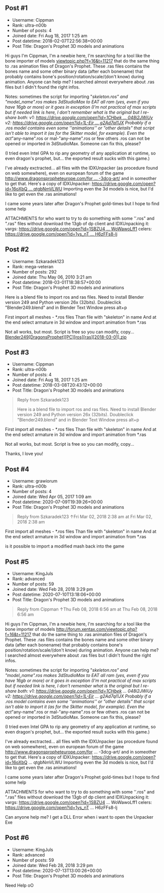 ## Post #1
- Username: Cippman
- Rank: ultra-n00b
- Number of posts: 4
- Joined date: Fri Aug 18, 2017 1:25 am
- Post datetime: 2018-02-07T22:56:38+00:00
- Post Title: Dragon's Prophet 3D models and animations

Hi guys I'm Cippman, I'm a newbie here,
I'm searching for a tool like the bone importer of models [viewtopic.php?f=16&t=11217](http://forum.xentax.com/viewtopic.php?f=16&t=11217) that do the same thing to .ras animation files of Dragon's Prophet. These .ras files contains the bones name and some other binary data (after each bonename) that probably contains bone's position/rotation/scale/(don't know) during animation.
Anyone can help me? I searched almost everywhere about .ras files but I didn't found the right infos.

Notes: sometimes the script for importing "_skeleton.ros"   and "model_name".ros makes 3dStudioMax to EAT all ram (yes, even if you have 16gb or more) or it goes in exception (I'm not practical of max scripts but if needed link is here, I don't remember what is the original but I re-share both:
v1: [https://drive.google.com/open?id=1CHbek ... 048i2JWiUy](https://drive.google.com/open?id=1CHbekuVtcILN1_I6SZerhA048i2JWiUy) 
v2: [https://drive.google.com/open?id=1L-Ejr ... g2Ad7qI1JX](https://drive.google.com/open?id=1L-EjryIugAiCEUbhUCu-yPg2Ad7qI1JX)
Probably if a .ros model contains even some ''animations'' or "other details" that script isn't able to import it (as for the Skitter model, for example).
Even the act_"any-name".ros or mal-"any-name".ros or few others .ros can not be opened or imported in 3dStudioMax.
Someone can fix this, please?

(I tried even Intel GPA to rip any geometry of any application at runtime, so even dragon's prophet, but... the exported result sucks with this game.)

I've already exctracted... all files with the IDXUnpacker (as procedure found on web somewhere), even on european forum of the game [http://www.dragonspropheteurope.com/for ... -3dcg-art/](http://www.dragonspropheteurope.com/forum/topic/28060-tut-using-dragon-models-for-3dcg-art/) and in someother to get that. Here's a copy of IDXUnpacker: [https://drive.google.com/open?id=16oXbQ ... qtgbNmVLWU](https://drive.google.com/open?id=16oXbQl2Sg-Wu1nXYjmKIXoqtgbNmVLWU)
Importing even the 3d models is nice, but I'd like to get even the .ras animations! 

I came some years later after Dragon's Prophet gold-times but I hope to find some help  

ATTACHMENTS for who want to try to do something with some ''.ros" and ".ras" files without download the 13gb of dp client and IDXUnpacking it: 
vargs: [https://drive.google.com/open?id=1SBZU4 ... WoWawoLff1](https://drive.google.com/open?id=1SBZU4Zci78rSc-1ZkygXA4WoWawoLff1)
celers: [https://drive.google.com/open?id=1ys_nT ... H6zFFs8-lj](https://drive.google.com/open?id=1ys_nTHSGZEPk1DazzOeEBAH6zFFs8-lj)
## Post #2
- Username: Szkaradek123
- Rank: mega-veteran
- Number of posts: 292
- Joined date: Thu May 06, 2010 3:21 am
- Post datetime: 2018-03-01T18:38:57+00:00
- Post Title: Dragon's Prophet 3D models and animations

Here is a blend file to import ros and ras files.
Need to install Blender version 249 and Python version 26x (32bits).
Doubleclick "Blender249.blend" and in Blender Text Window press alt+p

First import all meshes - *.ros files
Than file with "skeleton" in name
And at the end select armature in 3d window and import animation from *.ras

Not all works, but most. 
Script is free so you can modify, copy...
[Blender249[DragonsProphet][PC][ros][ras][2018-03-01].zip](https://xentaxbackup.github.io/file/13979_Blender249[DragonsProphet][PC][ros][ras][2018-03-01].zip)
## Post #3
- Username: Cippman
- Rank: ultra-n00b
- Number of posts: 4
- Joined date: Fri Aug 18, 2017 1:25 am
- Post datetime: 2018-03-08T20:43:12+00:00
- Post Title: Dragon's Prophet 3D models and animations

> Reply from Szkaradek123
>
> Here is a blend file to import ros and ras files.
Need to install Blender version 249 and Python version 26x (32bits).
Doubleclick "Blender249.blend" and in Blender Text Window press alt+p

First import all meshes - *.ros files
Than file with "skeleton" in name
And at the end select armature in 3d window and import animation from *.ras

Not all works, but most. 
Script is free so you can modify, copy...

Thanks, I love you!
## Post #4
- Username: grawiorum
- Rank: ultra-n00b
- Number of posts: 4
- Joined date: Wed Apr 05, 2017 1:09 am
- Post datetime: 2020-07-09T19:39:26+00:00
- Post Title: Dragon's Prophet 3D models and animations

> Reply from Szkaradek123 ↑Fri Mar 02, 2018 2:38 am at Fri Mar 02, 2018 2:38 am
>
> 
First import all meshes - *.ros files
Than file with "skeleton" in name
And at the end select armature in 3d window and import animation from *.ras

is it possible to import a modified mash back into the game
## Post #5
- Username: KingJuls
- Rank: advanced
- Number of posts: 59
- Joined date: Wed Feb 28, 2018 3:29 pm
- Post datetime: 2020-07-10T13:18:06+00:00
- Post Title: Dragon's Prophet 3D models and animations

> Reply from Cippman ↑Thu Feb 08, 2018 6:56 am at Thu Feb 08, 2018 6:56 am
>
> 
Hi guys I'm Cippman, I'm a newbie here,
I'm searching for a tool like the bone importer of models http://forum.xentax.com/viewtopic.php?f=16&t=11217 that do the same thing to .ras animation files of Dragon's Prophet. These .ras files contains the bones name and some other binary data (after each bonename) that probably contains bone's position/rotation/scale/(don't know) during animation.
Anyone can help me? I searched almost everywhere about .ras files but I didn't found the right infos.

Notes: sometimes the script for importing "_skeleton.ros"   and "model_name".ros makes 3dStudioMax to EAT all ram (yes, even if you have 16gb or more) or it goes in exception (I'm not practical of max scripts but if needed link is here, I don't remember what is the original but I re-share both:
v1: https://drive.google.com/open?id=1CHbek ... 048i2JWiUy 
v2: https://drive.google.com/open?id=1L-Ejr ... g2Ad7qI1JX
Probably if a .ros model contains even some ''animations'' or "other details" that script isn't able to import it (as for the Skitter model, for example).
Even the act_"any-name".ros or mal-"any-name".ros or few others .ros can not be opened or imported in 3dStudioMax.
Someone can fix this, please?

(I tried even Intel GPA to rip any geometry of any application at runtime, so even dragon's prophet, but... the exported result sucks with this game.)

I've already exctracted... all files with the IDXUnpacker (as procedure found on web somewhere), even on european forum of the game http://www.dragonspropheteurope.com/for ... -3dcg-art/ and in someother to get that. Here's a copy of IDXUnpacker: https://drive.google.com/open?id=16oXbQ ... qtgbNmVLWU
Importing even the 3d models is nice, but I'd like to get even the .ras animations! 

I came some years later after Dragon's Prophet gold-times but I hope to find some help  

ATTACHMENTS for who want to try to do something with some ''.ros" and ".ras" files without download the 13gb of dp client and IDXUnpacking it: 
vargs: https://drive.google.com/open?id=1SBZU4 ... WoWawoLff1
celers: https://drive.google.com/open?id=1ys_nT ... H6zFFs8-lj

Can anyone help me?
I get a DLL Error when i want to open the Unpacker Exe
## Post #6
- Username: KingJuls
- Rank: advanced
- Number of posts: 59
- Joined date: Wed Feb 28, 2018 3:29 pm
- Post datetime: 2020-07-13T13:00:26+00:00
- Post Title: Dragon's Prophet 3D models and animations

Need Help oO
